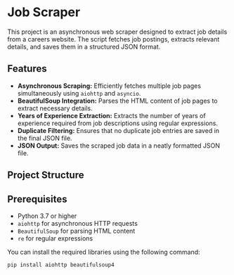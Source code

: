 # Job Scraper

This project is an asynchronous web scraper designed to extract job details from a careers website. The script fetches job postings, extracts relevant details, and saves them in a structured JSON format.

## Features

- **Asynchronous Scraping:** Efficiently fetches multiple job pages simultaneously using `aiohttp` and `asyncio`.
- **BeautifulSoup Integration:** Parses the HTML content of job pages to extract necessary details.
- **Years of Experience Extraction:** Extracts the number of years of experience required from job descriptions using regular expressions.
- **Duplicate Filtering:** Ensures that no duplicate job entries are saved in the final JSON file.
- **JSON Output:** Saves the scraped job data in a neatly formatted JSON file.

## Project Structure


## Prerequisites

- Python 3.7 or higher
- `aiohttp` for asynchronous HTTP requests
- `BeautifulSoup` for parsing HTML content
- `re` for regular expressions

You can install the required libraries using the following command:

```bash
pip install aiohttp beautifulsoup4
